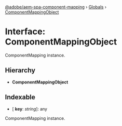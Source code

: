 [@adobe/aem-spa-component-mapping](../README.md) › [Globals](../globals.md) › [ComponentMappingObject](componentmappingobject.md)

# Interface: ComponentMappingObject

ComponentMapping instance.

## Hierarchy

* **ComponentMappingObject**

## Indexable

* \[ **key**: *string*\]: any

ComponentMapping instance.
